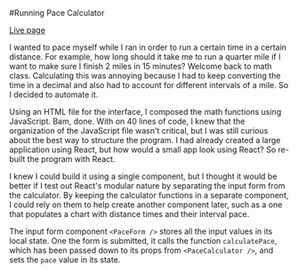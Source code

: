 #Running Pace Calculator

[Live page](https://saanderson1987.github.io/Running-Pace-Calculator-with-React/)

I wanted to pace myself while I ran in order to run a certain time in a certain distance. For example, how long should it take me to run a quarter mile if I want to make sure I finish 2 miles in 15 minutes? Welcome back to math class. Calculating this was annoying because I had to keep converting the time in a decimal and also had to account for different intervals of a mile. So I decided to automate it.

Using an HTML file for the interface, I composed the math functions using JavaScript. Bam, done. With on 40 lines of code, I knew that the organization of the JavaScript file wasn't critical, but I was still curious about the best way to structure the program. I had already created a large application using React, but how would a small app look using React? So re-built the program with React.

I knew I could build it using a single component, but I thought it would be better if I test out React's modular nature by separating the input form from the calculator. By keeping the calculator functions in a separate component, I could rely on them to help create another component later, such as a one that populates a chart with distance times and their interval pace.

The input form component `<PaceForm />` stores all the input values in its local state. One the form is submitted, it calls the function `calculatePace`, which has been passed down to its props from `<PaceCalculator />`, and sets the `pace` value in its state.
